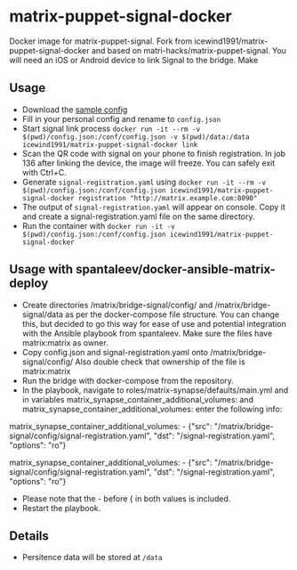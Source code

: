 # matrix-puppet-signal-docker

Docker image for matrix-puppet-signal. Fork from icewind1991/matrix-puppet-signal-docker and based on matri-hacks/matrix-puppet-signal. You will need an iOS or Android device to link Signal to the bridge. Make 

## Usage

- Download the [sample config](https://github.com/matrix-hacks/matrix-puppet-signal/blob/master/config.sample.json)
- Fill in your personal config and rename to `config.json`
- Start signal link process `docker run -it --rm -v $(pwd)/config.json:/conf/config.json -v $(pwd)/data:/data icewind1991/matrix-puppet-signal-docker link`
- Scan the QR code with signal on your phone to finish registration. In job 136 after linking the device, the image will freeze. You can safely exit with Ctrl+C.
- Generate `signal-registration.yaml` using `docker run -it --rm -v $(pwd)/config.json:/conf/config.json icewind1991/matrix-puppet-signal-docker registration "http://matrix.example.com:8090"`
- The output of `signal-registration.yaml` will appear on console. Copy it and create a signal-registration.yaml file on the same directory.
- Run the container with `docker run -it -v $(pwd)/config.json:/conf/config.json icewind1991/matrix-puppet-signal-docker`

## Usage with spantaleev/docker-ansible-matrix-deploy

- Create directories /matrix/bridge-signal/config/ and /matrix/bridge-signal/data as per the docker-compose file structure. You can change this, but decided to go this way for ease of use and potential integration with the Ansible playbook from spantaleev. Make sure the files have matrix:matrix as owner.
- Copy config.json and signal-registration.yaml onto /matrix/bridge-signal/config/ Also double check that ownership of the file is matrix:matrix
- Run the bridge with docker-compose from the repository.
- In the playbook, navigate to roles/matrix-synapse/defaults/main.yml and in variables matrix_synapse_container_additional_volumes: and matrix_synapse_container_additional_volumes: enter the following info:

matrix_synapse_container_additional_volumes: - {"src": "/matrix/bridge-signal/config/signal-registration.yaml", "dst": "/signal-registration.yaml", "options": "ro"}

matrix_synapse_container_additional_volumes: - {"src": "/matrix/bridge-signal/config/signal-registration.yaml", "dst": "/signal-registration.yaml", "options": "ro"}

- Please note that the - before { in both values is included.
- Restart the playbook.

## Details

- Persitence data will be stored at `/data`

